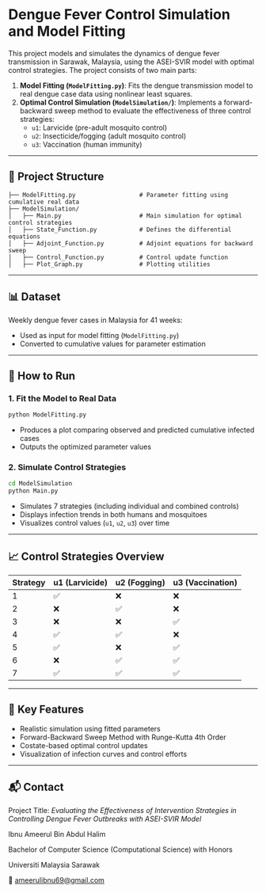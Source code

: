 
# Dengue Fever Control Simulation and Model Fitting

This project models and simulates the dynamics of dengue fever transmission in Sarawak, Malaysia, using the ASEI-SVIR model with optimal control strategies. The project consists of two main parts:

1. **Model Fitting (`ModelFitting.py`)**: Fits the dengue transmission model to real dengue case data using nonlinear least squares.
2. **Optimal Control Simulation (`ModelSimulation/`)**: Implements a forward-backward sweep method to evaluate the effectiveness of three control strategies:
    - `u1`: Larvicide (pre-adult mosquito control)
    - `u2`: Insecticide/fogging (adult mosquito control)
    - `u3`: Vaccination (human immunity)

---

## 📁 Project Structure

```
├── ModelFitting.py                  # Parameter fitting using cumulative real data
├── ModelSimulation/
│   ├── Main.py                      # Main simulation for optimal control strategies
│   ├── State_Function.py            # Defines the differential equations
│   ├── Adjoint_Function.py          # Adjoint equations for backward sweep
│   ├── Control_Function.py          # Control update function
│   ├── Plot_Graph.py                # Plotting utilities
```

---

## 📊 Dataset

Weekly dengue fever cases in Malaysia for 41 weeks:
- Used as input for model fitting (`ModelFitting.py`)
- Converted to cumulative values for parameter estimation

---

## 🔧 How to Run

### 1. Fit the Model to Real Data
```bash
python ModelFitting.py
```
- Produces a plot comparing observed and predicted cumulative infected cases
- Outputs the optimized parameter values

### 2. Simulate Control Strategies
```bash
cd ModelSimulation
python Main.py
```
- Simulates 7 strategies (including individual and combined controls)
- Displays infection trends in both humans and mosquitoes
- Visualizes control values (`u1`, `u2`, `u3`) over time

---

## 📈 Control Strategies Overview

| Strategy | u1 (Larvicide) | u2 (Fogging) | u3 (Vaccination) |
|----------|----------------|--------------|------------------|
| 1        | ✅              | ❌            | ❌                |
| 2        | ❌              | ✅            | ❌                |
| 3        | ❌              | ❌            | ✅                |
| 4        | ✅              | ✅            | ❌                |
| 5        | ✅              | ❌            | ✅                |
| 6        | ❌              | ✅            | ✅                |
| 7        | ✅              | ✅            | ✅                |

---

## 📌 Key Features

- Realistic simulation using fitted parameters
- Forward-Backward Sweep Method with Runge-Kutta 4th Order
- Costate-based optimal control updates
- Visualization of infection curves and control efforts

---

## 📬 Contact

Project Title: _Evaluating the Effectiveness of Intervention Strategies in Controlling Dengue Fever Outbreaks with ASEI-SVIR Model_

Ibnu Ameerul Bin Abdul Halim

Bachelor of Computer Science (Computational Science) with Honors

Universiti Malaysia Sarawak

📧 ameerulibnu69@gmail.com

